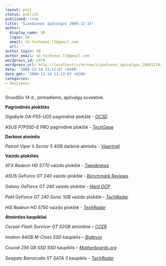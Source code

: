 ```yaml
---
layout: post
status: publish
published: true
title: "Šiandienos apžvalgos 2009-12-14"
author:
  display_name: SB
  login: SB
  email: sb.technews.lt@gmail.com
  url: ''
author_login: SB
author_email: sb.technews.lt@gmail.com
wordpress_id: 4379
wordpress_url: http://localhost/site/new/siandienos_apzvalgos_20091214/
date: '2009-12-14 23:12:07 +0200'
date_gmt: '2009-12-14 23:12:07 +0200'
categories:
- Naujienos
---
```

<p>Gruodžio 14 d., pirmadienio, apžvalgų suvestinė.</p>
<p><b>Pagrindinės plokštės</b></p>
<p><i>Gigabyte GA-P55-UD5</i> pagrindinė plokštė - <i><a class="ns" href="http://www.overclock3d.net/reviews.php?/cpu_mainboard/gigabyte_ga-p55-ud5/1">OC3D</a></i><br />
<br /><i>ASUS P7P55D-E PRO</i> pagrindinė plokštė - <i><a class="ns" href="http://techgage.com/article/asus_p7p55d-e_pro/">TechGage</a></i></p>
<p><b>Darbinė atmintis</b> </p>
<p><i>Patriot Viper II Sector 5 4GB</i> darbinė atmintis - <i><a class="ns" href="http://www.viperlair.com/reviews/sector-5-memory.html">Vipertrail</a></i> </p>
<p><b>Vaizdo plokštės</b></p>
<p><i>XFX Radeon HD 5770</i> vaizdo plokštė - <i><a class="ns" href="http://www.tweaknews.net/reviews/xfx_hd5770_videocard_review/">Tweaknews</a></i><br />
<br /><i>ASUS GeForce GT 240</i> vaizdo plokštė - <i><a class="ns" href="http://benchmarkreviews.com/index.php?option=com_content&task=view&id=422&Itemid=72">Benchmark Reviews</a></i><br />
<br /><i>Galaxy GeForce GT 240</i> vaizdo plokštė - <i><a class="ns" href="http://www.hardocp.com/article/2009/12/14/galaxy_geforce_gt_240_video_card_review">Hard OCP</a></i><br />
<br /><i>Palit GeForce GT 240 Sonic 1GB</i> vaizdo plokštė – <i><a class="ns" href="http://www.techradar.com/reviews/pc-mac/pc-components/graphics-cards/palit-geforce-gt-240-sonic-1gb-656736/review">TechRadar</a></i><br />
<br /><i>HIS Radeon HD 5750</i> vaizdo plokštė - <i><a class="ns" href="http://www.techradar.com/reviews/pc-mac/pc-components/graphics-cards/his-radeon-hd-5750-657212/review">TechRadar</a></i> </p>
<p><b>Atminties kaupikliai</b></p>
<p><i>Corsair Flash Survivor GT 32GB</i> atmintinė – <i><a class="ns" href="http://www.ccereviews.com/reviews/corsair-flash-survivor-gt-32gb-usb-flash-d">CCER</a></i><br />
<br /><i>Imation 64GB M-Class SSD</i> kaupiklis – <i><a class="ns" href="http://www.bigbruin.com/content/imation64gb_1">Bigbruin</a></i><br />
<br /><i>Crucial 256 GB SSD SSD</i> kaupiklis – <i><a class="ns" href="http://www.motherboards.org/reviews/hardware/1993_1.html">Motherboards.org</a></i><br />
<br /><i>Seagate Barracuda XT SATA 3</i> kaupiklis – <i><a class="ns" href="http://www.techradar.com/reviews/pc-mac/pc-components/storage/hard-disk-drives-hdd-/seagate-barracuda-xt-sata3-2tb-656697/review">TechRadar</a></i><br /></p>
